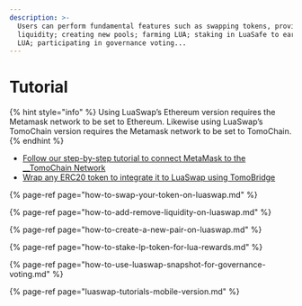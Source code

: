 ```yaml
---
description: >-
  Users can perform fundamental features such as swapping tokens, providing
  liquidity; creating new pools; farming LUA; staking in LuaSafe to earn more
  LUA; participating in governance voting...
---
```


# Tutorial

{% hint style="info" %}
Using LuaSwap’s Ethereum version requires the Metamask network to be set to Ethereum. Likewise using LuaSwap’s TomoChain version requires the Metamask network to be set to TomoChain. 
{% endhint %}

* [Follow our step-by-step tutorial to connect MetaMask to the __TomoChain Network](../../general/how-to-connect-to-tomochain-network/)
* [Wrap any ERC20 token to integrate it to LuaSwap using TomoBridge](../../tomobridge/tutorial/trc21-wrapped-token/unwrap-withdraw-your-tokens.md)

{% page-ref page="how-to-swap-your-token-on-luaswap.md" %}

{% page-ref page="how-to-add-remove-liquidity-on-luaswap.md" %}

{% page-ref page="how-to-create-a-new-pair-on-luaswap.md" %}

{% page-ref page="how-to-stake-lp-token-for-lua-rewards.md" %}

{% page-ref page="how-to-use-luaswap-snapshot-for-governance-voting.md" %}

{% page-ref page="luaswap-tutorials-mobile-version.md" %}



